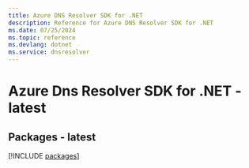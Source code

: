 ```yaml
---
title: Azure DNS Resolver SDK for .NET
description: Reference for Azure DNS Resolver SDK for .NET
ms.date: 07/25/2024
ms.topic: reference
ms.devlang: dotnet
ms.service: dnsresolver
---
```

# Azure Dns Resolver SDK for .NET - latest
## Packages - latest
[!INCLUDE [packages](dns-resolver-index.md)]